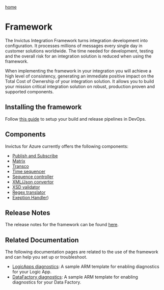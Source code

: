 [home](../README.md)

# Framework

The Invictus Integration Framework turns integration development into configuration.  It processes millions of messages every single day in customer solutions worldwide.  The time needed for development, testing and the overall risk for an integration solution is reduced when using the framework.

When implementing the framework in your integration you will achieve a high level of consistency, generating an immediate positive impact on the Total Cost of Ownership of your integration solution. It allows you to build your mission critical integration solution on robust, production proven and supported components.

## Installing the framework

Follow [this guide](installation/framework-installation.md) to setup your build and release pipelines in DevOps.

## Components

Invictus for Azure currently offers the following components:

* [Publish and Subscribe](components/pubsubV2.md)
* [Matrix](components/transcoV2-Matrix.md)
* [Transco](components/transcoV2.md)
* [Time sequencer](components/timesequencer.md)
* [Sequence controller](components/sequencecontroller.md)
* [XML/Json convertor](/framework/components/xmljsonconverter.md)
* [XSD validator](/framework/components/xsd-validator.md)
* [Regex translator](/framework/components/regextranslation.md)
* [Exeption Handler](/framework/components/exceptionHandler.md))

## Release Notes

The release notes for the framework can be found [here](https://github.com/invictus-integration/docs-ifa/releases).

## Related Documentation

The following documentation pages are related to the use of the framework and can help you set up or troubleshoot.

* [LogicApps diagnostics](logicappsdiagnostics.md): A sample ARM template for enabling diagnostics for your Logic App.
* [DataFactory diagnostics](datafactorydiagnostics.md): A sample ARM template for enabling diagnostics for your Data Factory.
